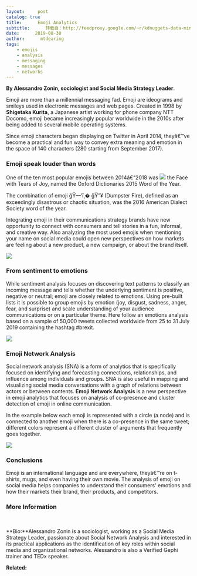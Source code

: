 ```yaml
---
layout:     post
catalog: true
title:      Emoji Analytics
subtitle:      转载自：http://feedproxy.google.com/~r/kdnuggets-data-mining-analytics/~3/skRmVTcZWyc/emoji-analytics.html
date:      2019-08-30
author:      mtdearing
tags:
    - emojis
    - analysis
    - messaging
    - messages
    - networks
---
```


**By Alessandro Zonin, sociologist and Social Media Strategy Leader**.

Emoji are more than a millennial messaging fad. Emoji are ideograms and smileys used in electronic messages and web pages. Created in 1998 by **Shigetaka Kurita**, a Japanese artist working for phone company NTT Docomo, emoji became increasingly popular worldwide in the 2010s after being added to several mobile operating systems.

Since emoji characters began displaying on Twitter in April 2014, theyâ€™ve become a practical and fun way to convey extra meaning and emotion in the space of 140 characters (280 starting from September 2017).

### Emoji speak louder than words

One of the ten most popular emojis between 2014â€“2018 was ![](https://emojipedia-us.s3.dualstack.us-west-1.amazonaws.com/thumbs/120/apple/198/face-with-tears-of-joy_1f602.png)
 the Face with Tears of Joy, named the Oxford Dictionaries 2015 Word of the Year. 

The combination of emoji ğŸ—‘ï¸� ğŸ”¥ (Dumpster Fire), defined as an exceedingly disastrous or chaotic situation, was the 2016 American Dialect Society word of the year.

Integrating emoji in their communications strategy brands have new opportunity to connect with consumers and tell stories in a fun, informal, and creative way. Also analyzing the most used emojis when mentioning your name on social media could open new perspectives on how markets are feeling about a new product, a new campaign, or about the brand itself.

![](https://www.kdnuggets.com/wp-content/uploads/Zonin-fig1-emoji-analytics.jpg)


### From sentiment to emotions

While sentiment analysis focuses on discovering text patterns to classify an incoming message and tells whether the underlying sentiment is positive, negative or neutral; emoji are closely related to emotions. Using pre-built lists it is possible to group emojis by emotion (joy, disgust, sadness, anger, fear, and surprise) and scale understanding of your audience communications or on a particular theme. Here follow an emotions analysis based on a sample of 50,000 tweets collected worldwide from 25 to 31 July 2019 containing the hashtag #brexit.

![](https://www.kdnuggets.com/wp-content/uploads/Zonin-fig2-emoji-analytics.jpg)


### Emoji Network Analysis

Social network analysis (SNA) is a form of analytics that is specifically focused on identifying and forecasting connections, relationships, and influence among individuals and groups. SNA is also useful in mapping and visualizing social media conversations with a graph of relations between actors or between contents. **Emoji Network Analysis** is a new perspective in emoji analytics that focuses on analysis of co-presence and cluster detection of emoji in online communication.

In the example below each emoji is represented with a circle (a node) and is connected to another emoji when there is a co-presence in the same tweet; different colors represent a different cluster of arguments that frequently goes together.

![](https://www.kdnuggets.com/wp-content/uploads/Zonin-fig3-emoji-analytics.jpg)


### Conclusions

Emoji is an international language and are everywhere, theyâ€™re on t-shirts, mugs, and even having their own movie. The analysis of emoji on social media helps companies to understand their consumers' emotions and how their markets their brand, their products, and competitors.

### More Information

 

**Bio:**Alessandro Zonin is a sociologist, working as a Social Media Strategy Leader, passionate about Social Network Analysis and interested in its practical applications as the identification of key roles within social media and organizational networks. Alessandro is also a Verified Gephi trainer and TEDx speaker.

**Related:**


